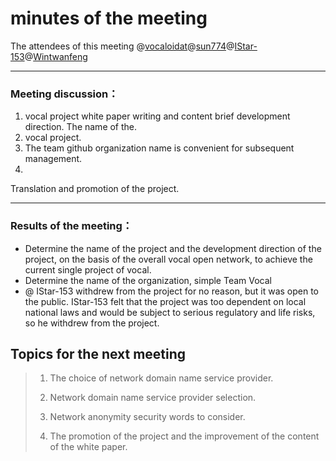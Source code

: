 # minutes of the meeting

The attendees of this meeting @[vocaloidat](https://github.com/orgs/Team-Vocal/people/vocaloidat)@[sun774](https://github.com/sun774)@[IStar-153](https://github.com/IStar-153)@[Wintwanfeng](https://github.com/Wintwanfeng)

---



### Meeting discussion：

1. vocal project white paper writing and content brief development direction. The name of the.
2. vocal project. 
3. The team github organization name is convenient for subsequent management. 
4. 
  Translation and promotion of the project.

---



### Results of the meeting：

* Determine the name of the project and the development direction of the project, on the basis of the overall vocal open network, to achieve the current single project of vocal.
* Determine the name of the organization, simple Team Vocal
* @ IStar-153 withdrew from the project for no reason, but it was open to the public. IStar-153 felt that the project was too dependent on local national laws and would be subject to serious regulatory and life risks, so he withdrew from the project.



## Topics for the next meeting

>
>
>1. The choice of network domain name service provider. 
>     
>2. Network domain name service provider selection. 
>
>3. Network anonymity security words to consider. 
>
>4. The promotion of the project and the improvement of the content of the white paper.

